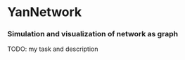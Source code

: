 <h1>YanNetwork</h1>
<h3>Simulation and visualization of network as graph</h3>

<p>TODO: my task and description</p>